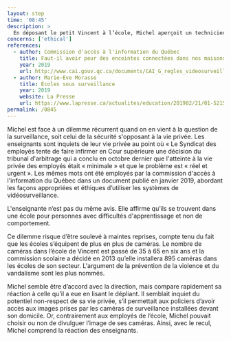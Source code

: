 ```yaml
---
layout: step
time: '08:45'
description: >
  En déposant le petit Vincent à l’école, Michel aperçoit un technicien installer un dispositif de caméra de surveillance dans un corridor sous le regard inquiet d’une enseignante, discutant avec un membre de la direction. Michel étant un homme qui s'inquiète de sa vie privée, mais qui n'hésite pas à s'immiscer dans celle des autres, écoute discrètement la conversation en faisant semblant d'envoyer un texto. Les deux employés discutent de la décision de la cour qui a rejeté la demande du syndicat. Ces derniers demandaient qu’on retire les caméras de surveillance de l’école.
concerns: ['ethical']
references:
  - author: Commission d'accès à l'information du Québec
    title: Faut-il avoir peur des enceintes connectées dans nos maisons ?
    year: 2019
    url: http://www.cai.gouv.qc.ca/documents/CAI_G_regles_videosurveillance.pdf?fbclid=IwAR0wz2kzgCs82wamhSISM68FWVEsTe8_opWaDHormJAjLkVei4iNAnHrpkY
  - author: Marie-Eve Morasse
    title: Écoles sous surveillance
    year: 2019
    website: La Presse
    url: https://www.lapresse.ca/actualites/education/201902/21/01-5215700-ecoles-sous-surveillance.php
permalink: /0845
---
```


Michel est face à un dilemme récurrent quand on en vient à la question de la surveillance, soit celui de la sécurité s'opposant à la vie privée. Les enseignants sont inquiets de leur vie privée au point où « Le Syndicat des employés tente de faire infirmer en Cour supérieure une décision du tribunal d'arbitrage qui a conclu en octobre dernier que l'atteinte à la vie privée des employés était « minimale » et  que le problème est « réel et urgent ».  Les mêmes mots ont été employés par la commission d'accès à l'information du Québec dans un document publié en janvier 2019, abordant les façons appropriées et éthiques d’utiliser les systèmes de vidéosurveillance.

L'enseignante n’est pas du même avis. Elle affirme qu’ils se trouvent dans une école pour personnes avec difficultés d'apprentissage et non de comportement.  

Ce dilemme risque d’être soulevé à maintes reprises, compte tenu du fait que les écoles s’équipent de plus en plus de caméras. Le nombre de caméras dans l’école de Vincent est passé de 35 à 65 en six ans et la commission scolaire a décidé en 2013 qu’elle installera 895 caméras dans les écoles de son secteur.  L'argument de la prévention de la violence et du vandalisme sont les plus nommés.

Michel semble être d’accord avec la direction, mais compare rapidement sa réaction à celle qu’il a eue en lisant le dépliant. Il semblait inquiet du potentiel non-respect de sa vie privée, s’il permettait aux policiers d’avoir accès aux images prises par les caméras de surveillance installées devant son domicile. Or, contrairement aux employés de l’école, Michel pouvait choisir ou non de divulguer l’image de ses caméras. Ainsi, avec le recul, Michel comprend la réaction des enseignants.
